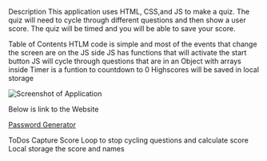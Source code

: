 Description 
This application uses HTML, CSS,and JS to make a quiz. The quiz will need to cycle through different questions and then show a user score. The quiz will be timed and you will be able to save your score.

Table of Contents
HTLM code is simple and most of the events that change the screen are on the JS side
JS has functions that will activate the start button
JS will cycle through questions that are in an Object with arrays inside
Timer is a funtion to countdown to 0
Highscores will be saved in local storage


![Screenshot of Application](images/code-quiz-screenshot.png)

Below is link to the Website

[Password Generator](https://rafaelh731.github.io/code-quiz/)


ToDos
Capture Score
Loop to stop cycling questions and calculate score
Local storage the score and names




 

